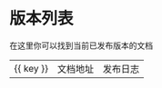 # 版本列表

在这里你可以找到当前已发布版本的文档

<script setup>
import jsonData from '../versions.json';

</script>

<table>
  <tr v-for="(value, key, index) in jsonData.archived" :key="index">
    <td>{{ key }}</td>
    <td><a :href="value" target="__blank">文档地址</a></td>
    <td> <a :href="`https://github.com/ajiho/think-weather/releases/tag/think-weather-v${key}`">发布日志</a></td>
  </tr>
</table>
